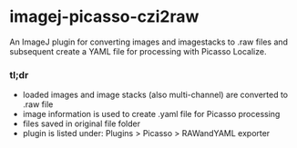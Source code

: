 # imagej-picasso-czi2raw
An ImageJ plugin for converting images and imagestacks to .raw files and subsequent create a YAML file for processing with Picasso Localize.

###	tl;dr
* loaded images and image stacks (also multi-channel) are converted to .raw file
* image information is used to create .yaml file for Picasso processing
* files saved in original file folder
* plugin is listed under: Plugins > Picasso > RAWandYAML exporter

